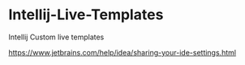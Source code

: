 # Intellij-Live-Templates
Intellij Custom live templates

https://www.jetbrains.com/help/idea/sharing-your-ide-settings.html
